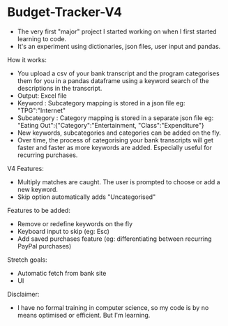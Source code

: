 # Budget-Tracker-V4
* The very first "major" project I started working on when I first started learning to code.
* It's an experiment using dictionaries, json files, user input and pandas.

How it works:
* You upload a csv of your bank transcript and the program categorises them for you in a pandas dataframe using a keyword search of the descriptions in the transcript.
* Output: Excel file
* Keyword : Subcategory mapping is stored in a json file eg: "TPG":"Internet"
* Subcategory : Category mapping is stored in a separate json file eg: "Eating Out":{"Category":"Entertainment, "Class":"Expenditure"}
* New keywords, subcategories and categories can be added on the fly.
* Over time, the process of categorising your bank transcripts will get faster and faster as more keywords are added. Especially useful for recurring purchases.

V4 Features:
* Multiply matches are caught. The user is prompted to choose or add a new keyword.
* Skip option automatically adds "Uncategorised"

Features to be added:
* Remove or redefine keywords on the fly
* Keyboard input to skip (eg: Esc)
* Add saved purchases feature (eg: differentiating between recurring PayPal purchases)

Stretch goals: 
* Automatic fetch from bank site
* UI

Disclaimer:
* I have no formal training in computer science, so my code is by no means optimised or efficient. But I'm learning.
